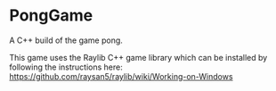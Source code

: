 # PongGame
A C++ build of the game pong.

This game uses the Raylib C++ game library which can be installed by following the instructions here: https://github.com/raysan5/raylib/wiki/Working-on-Windows
